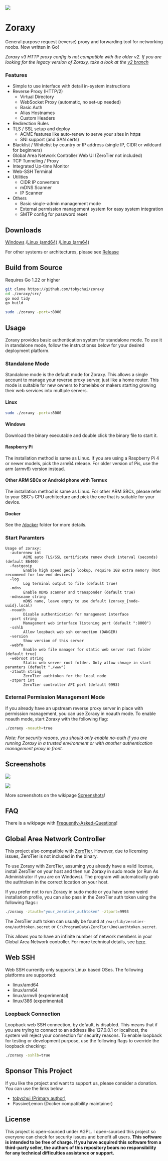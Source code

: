 ![](./img/title.png)

# Zoraxy

General purpose request (reverse) proxy and forwarding tool for networking noobs. Now written in Go!

*Zoraxy v3 HTTP proxy config is not compatible with the older v2. If you are looking for the legacy version of Zoraxy, take a look at the [v2 branch](https://github.com/tobychui/zoraxy/tree/v2)*

### Features

- Simple to use interface with detail in-system instructions
- Reverse Proxy (HTTP/2)
  - Virtual Directory
  - WebSocket Proxy (automatic, no set-up needed) 
  - Basic Auth
  - Alias Hostnames
  - Custom Headers
- Redirection Rules
- TLS / SSL setup and deploy
  - ACME features like auto-renew to serve your sites in http**s**
  - SNI support (and SAN certs)
- Blacklist / Whitelist by country or IP address (single IP, CIDR or wildcard for beginners)
- Global Area Network Controller Web UI (ZeroTier not included)
- TCP Tunneling / Proxy
- Integrated Up-time Monitor
- Web-SSH Terminal
- Utilities
  - CIDR IP converters
  - mDNS Scanner
  - IP Scanner
- Others
  - Basic single-admin management mode
  - External permission management system for easy system integration
  - SMTP config for password reset

## Downloads

[Windows](https://github.com/tobychui/zoraxy/releases/latest/download/zoraxy_windows_amd64.exe)
/[Linux (amd64)](https://github.com/tobychui/zoraxy/releases/latest/download/zoraxy_linux_amd64)
/[Linux (arm64)](https://github.com/tobychui/zoraxy/releases/latest/download/zoraxy_linux_arm64)

For other systems or architectures, please see [Release](https://github.com/tobychui/zoraxy/releases/latest/) 

## Build from Source

Requires Go 1.22 or higher

```bash
git clone https://github.com/tobychui/zoraxy
cd ./zoraxy/src/
go mod tidy
go build

sudo ./zoraxy -port=:8000
```

## Usage

Zoraxy provides basic authentication system for standalone mode. To use it in standalone mode, follow the instructionss below for your desired deployment platform.

### Standalone Mode

Standalone mode is the default mode for Zoraxy. This allows a single account to manage your reverse proxy server, just like a home router. This mode is suitable for new owners to homelabs or makers starting growing their web services into multiple servers.

#### Linux

```bash
sudo ./zoraxy -port=:8000
```

#### Windows

Download the binary executable and double click the binary file to start it.

#### Raspberry Pi

The installation method is same as Linux. If you are using a Raspberry Pi 4 or newer models, pick the arm64 release. For older version of Pis, use the arm (armv6) version instead.

#### Other ARM SBCs or Android phone with Termux

The installation method is same as Linux. For other ARM SBCs, please refer to your SBC's CPU architecture and pick the one that is suitable for your device. 

#### Docker

See the [/docker](https://github.com/tobychui/zoraxy/tree/main/docker) folder for more details.

### Start Paramters

```
Usage of zoraxy:
  -autorenew int
        ACME auto TLS/SSL certificate renew check interval (seconds) (default 86400)
  -fastgeoip
        Enable high speed geoip lookup, require 1GB extra memory (Not recommend for low end devices)
  -log
        Log terminal output to file (default true)
  -mdns
        Enable mDNS scanner and transponder (default true)
  -mdnsname string
        mDNS name, leave empty to use default (zoraxy_{node-uuid}.local)
  -noauth
        Disable authentication for management interface
  -port string
        Management web interface listening port (default ":8000")
  -sshlb
        Allow loopback web ssh connection (DANGER)
  -version
        Show version of this server
  -webfm
        Enable web file manager for static web server root folder (default true)
  -webroot string
        Static web server root folder. Only allow chnage in start paramters (default "./www")
  -ztauth string
        ZeroTier authtoken for the local node
  -ztport int
        ZeroTier controller API port (default 9993)
```

### External Permission Management Mode

If you already have an upstream reverse proxy server in place with permission management, you can use Zoraxy in noauth mode. To enable noauth mode, start Zoraxy with the following flag:

```bash
./zoraxy -noauth=true
```

*Note: For security reaons, you should only enable no-auth if you are running Zoraxy in a trusted environment or with another authentication management proxy in front.*

## Screenshots

![](img/screenshots/1.png)

![](img/screenshots/2.png)

More screenshots on the wikipage [Screenshots](https://github.com/tobychui/zoraxy/wiki/Screenshots)!

## FAQ

There is a wikipage with [Frequently-Asked-Questions](https://github.com/tobychui/zoraxy/wiki/FAQ---Frequently-Asked-Questions)!

## Global Area Network Controller

This project also compatible with [ZeroTier](https://www.zerotier.com/). However, due to licensing issues, ZeroTier is not included in the binary. 

To use Zoraxy with ZeroTier, assuming you already have a valid license, install ZeroTier on your host and then run Zoraxy in sudo mode (or Run As Administrator if you are on Windows). The program will automatically grab the authtoken in the correct location on your host.

If you prefer not to run Zoraxy in sudo mode or you have some weird installation profile, you can also pass in the ZeroTier auth token using the following flags::

```bash
./zoraxy -ztauth="your_zerotier_authtoken" -ztport=9993
```

The ZeroTier auth token can usually be found at ```/var/lib/zerotier-one/authtoken.secret``` or ```C:\ProgramData\ZeroTier\One\authtoken.secret```. 

This allows you to have an infinite number of network members in your Global Area Network controller. For more technical details, see [here](https://docs.zerotier.com/self-hosting/network-controllers/).

## Web SSH

Web SSH currently only supports Linux based OSes. The following platforms are supported:

- linux/amd64
- linux/arm64
- linux/armv6 (experimental)
- linux/386 (experimental)

### Loopback Connection

Loopback web SSH connection, by default, is disabled. This means that if you are trying to connect to an address like 127.0.0.1 or localhost, the system will reject your connection for security reasons. To enable loopback for testing or development purpose, use the following flags to override the loopback checking:

```bash
./zoraxy -sshlb=true
```

## Sponsor This Project

If you like the project and want to support us, please consider a donation. You can use the links below

- [tobychui (Primary author)](https://paypal.me/tobychui)
- PassiveLemon (Docker compatibility maintainer)

## License

This project is open-sourced under AGPL. I open-sourced this project so everyone can check for security issues and benefit all users. **This software is intended to be free of charge. If you have acquired this software from a third-party seller, the authors of this repository bears no responsibility for any technical difficulties assistance or support.**


